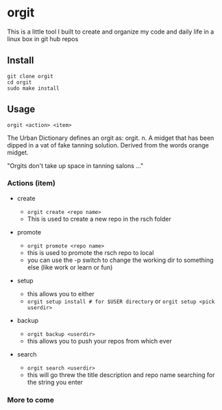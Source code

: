 orgit
=========
This is a little tool I built to create and organize my code and daily life in a linux box in git hub repos

## Install

```
git clone orgit
cd orgit
sudo make install
```

## Usage

```
orgit <action> <item>
```


The Urban Dictionary defines an orgit as:
orgit. n. A midget that has been dipped in a vat of fake tanning solution. Derived from the words orange midget. 

"Orgits don't take up space in tanning salons ..."


### Actions (item)

* create
  - `orgit create <repo name>`
  - This is used to create a new repo in the rsch folder

* promote
  - `orgit promote <repo name>`
  - this is used to promote the rsch repo to local
  - you can use the -p switch to change the working dir to something else (like work or learn or fun)

* setup
  - this allows you to either 
  - `orgit setup install # for $USER directory` or `orgit setup <pick userdir>`

* backup <userdir>
  - `orgit backup <userdir>`
  - this allows you to push your repos from which ever 
  
* search <string>
  - `orgit search <userdir>`
  - this will go threw the title description and repo name searching for the string you enter
  
### More to come

